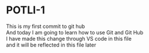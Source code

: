 # POTLI-1
This is my first commit to git hub <br>
And today I am going to learn how to use Git and Git Hub<br>
I have made this change through VS code in this file<br>
and it will be reflected in this file later

